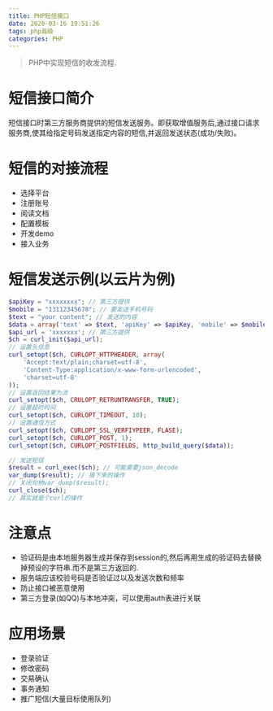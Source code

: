 ```yaml
---
title: PHP短信接口
date: 2020-03-16 19:51:26
tags: php高级
categories: PHP
---
```

>PHP中实现短信的收发流程.

<!--more-->
# 短信接口简介
短信接口时第三方服务商提供的短信发送服务。即获取增值服务后,通过接口请求服务商,使其给指定号码发送指定内容的短信,并返回发送状态(成功/失败)。

# 短信的对接流程
- 选择平台
- 注册账号
- 阅读文档
- 配置模板
- 开发demo
- 接入业务

# 短信发送示例(以云片为例)
```php
$apiKey = "xxxxxxxx"; // 第三方提供
$mobile = "13112345678"; // 要发送手机号码
$text = "your content"; // 发送的内容
$data = array('text' => $text, 'apiKey' => $apiKey, 'mobile' => $mobile);
$api_url = 'xxxxxxx'; // 第三方提供
$ch = curl_init($api_url);
// 设置头信息
curl_setopt($ch, CURLOPT_HTTPHEADER, array(
    'Accept:text/plain;charset=utf-8',
    'Content-Type:application/x-www-form-urlencoded',
    'charset=utf-8' 
));
// 设置返回结果为流
curl_setopt($ch, CRULOPT_RETRUNTRANSFER, TRUE);
// 设置超时时间
curl_setopt($ch, CURLOPT_TIMEOUT, 10);
// 设置通信方式
curl_setopt($ch, CURLOPT_SSL_VERFIYPEER, FLASE);
curl_setopt($ch, CURLOPT_POST, 1);
curl_setopt($ch, CURLOPT_POSTFIELDS, http_build_query($data));

// 发送短信
$result = curl_exec($ch); // 可能需要json_decode
var_dump($result); // 接下来的操作
// 关闭句柄var_dump($result);
curl_close($ch);
// 其实就是个curl的操作
```

# 注意点
- 验证码是由本地服务器生成并保存到session的,然后再用生成的验证码去替换掉预设的字符串.而不是第三方返回的.
- 服务端应该校验号码是否验证过以及发送次数和频率
- 防止接口被恶意使用
- 第三方登录(如QQ)与本地冲突，可以使用auth表进行关联

# 应用场景
- 登录验证
- 修改密码
- 交易确认
- 事务通知
- 推广短信(大量目标使用队列)